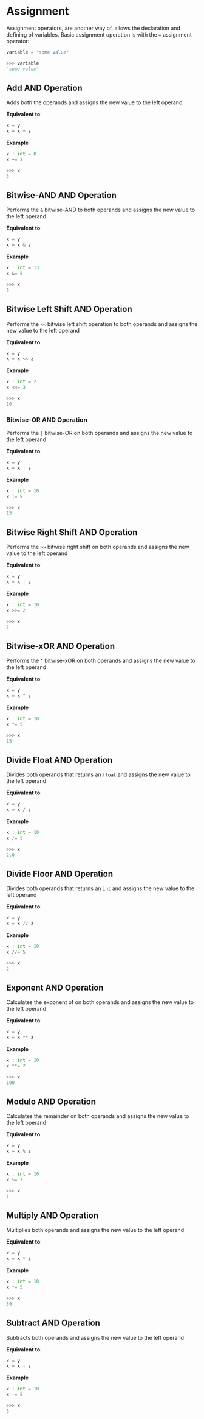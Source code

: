 # Assignment
Assignment operators, are another way of, allows the declaration and defining of variables. Basic assignment operation is with the ` = ` assignment operator:
```py
variable = "some value"

>>> variable
"some value"
```


## Add AND Operation
Adds both the operands and assigns the new value to the left operand

**Equivalent to**:
```py
x = y
x = x + z
```

**Example**
```py
x : int = 0
x += 3

>>> x
3
```


## Bitwise-AND AND Operation
Performs the ` & ` bitwise-AND to both operands and assigns the new value to the left operand

**Equivalent to**:
```py
x = y
x = x & z
```

**Example**
```py
x : int = 13
x &= 5

>>> x
5
```


## Bitwise Left Shift AND Operation
Performs the ` << ` bitwise left shift operation to both operands and assigns the new value to the left operand

**Equivalent to**:
```py
x = y
x = x << z
```

**Example**
```py
x : int = 2
x <<= 3

>>> x
16
```


### Bitwise-OR AND Operation
Performs the ` | ` bitwise-OR on both operands and assigns the new value to the left operand

**Equivalent to**:
```py
x = y
x = x | z
```

**Example**
```py
x : int = 10
x |= 5

>>> x
15
```


## Bitwise Right Shift AND Operation
Performs the ` >> ` bitwise right shift on both operands and assigns the new value to the left operand

**Equivalent to**:
```py
x = y
x = x | z
```

**Example**
```py
x : int = 10
x >>= 2

>>> x
2
```


## Bitwise-xOR AND Operation
Performs the ` ^ ` bitwise-xOR on both operands and assigns the new value to the left operand

**Equivalent to**:
```py
x = y
x = x ^ z
```

**Example**
```py
x : int = 10
x ^= 5

>>> x
15
```


## Divide Float AND Operation
Divides both operands that returns an ` float ` and assigns the new value to the left operand

**Equivalent to**:
```py
x = y
x = x / z
```

**Example**
```py
x : int = 10
x /= 5

>>> x
2.0
```


## Divide Floor AND Operation
Divides both operands that returns an ` int ` and assigns the new value to the left operand

**Equivalent to**:
```py
x = y
x = x // z
```

**Example**
```py
x : int = 10
x //= 5

>>> x
2
```


## Exponent AND Operation
Calculates the exponent of on both operands and assigns the new value to the left operand

**Equivalent to**:
```py
x = y
x = x ** z
```

**Example**
```py
x : int = 10
x **= 2

>>> x
100
```


## Modulo AND Operation
Calculates the remainder on both operands and assigns the new value to the left operand

**Equivalent to**:
```py
x = y
x = x % z
```

**Example**
```py
x : int = 10
x %= 3

>>> x
1
```


## Multiply AND Operation
Multiplies both operands and assigns the new value to the left operand

**Equivalent to**:
```py
x = y
x = x * z
```

**Example**
```py
x : int = 10
x *= 5

>>> x
50
```


## Subtract AND Operation
Subtracts both operands and assigns the new value to the left operand

**Equivalent to**:
```py
x = y
x = x - z
```

**Example**
```py
x : int = 10
x -= 5

>>> x
5
```